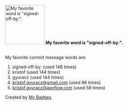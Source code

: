 <img src="https://my-badges.github.io/my-badges/favorite-word.png" alt="My favorite word is &quot;signed-off-by:&quot;." title="My favorite word is &quot;signed-off-by:&quot;." width="128">
<strong>My favorite word is &quot;signed-off-by:&quot;.</strong>
<br><br>

My favorite commit message words are:

1. signed-off-by: (used 148 times)
2. kristof (used 144 times)
3. gyuracz (used 144 times)
4. <kristof.gyuracz@gmail.com> (used 86 times)
5. <kristof.gyuracz@axoflow.com> (used 58 times)


Created by <a href="https://github.com/my-badges/my-badges">My Badges</a>